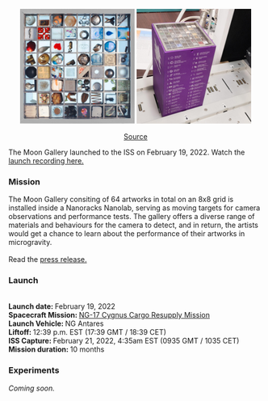 <p align="center">
  <img src="/Portfolio/MoonGal/moongallery_final.png" style="width: 45%">
  <img src="/Portfolio/MoonGal/moongallery_nanolab.png" style="width: 45%">
</p>
<p align="center">
  <a href="https://www.instagram.com/p/CZkIKlmFY8e/">Source</a>
</p>
<p>
  The Moon Gallery launched to the ISS on February 19, 2022. Watch the <a href="https://www.youtube.com/watch?v=JykaTD-iKQ8&t=1686s"> launch recording here. </a>
</p>
<h3>Mission</h3>
<p>
  The Moon Gallery consiting of 64 artworks in total on an 8x8 grid is installed inside a Nanoracks Nanolab, serving as moving targets for camera observations and performance tests. The gallery offers a diverse range of materials and behaviours for the camera to detect, and in return, the artists would get a chance to learn about the performance of their artworks in microgravity.
  <br><br>
  Read the <a href="https://moongallery.eu/wp-content/uploads/2022/02/Moon_Gallery-ISS-press-release.pdf"> press release. </a>
  <br>
</p>
<h3>Launch</h3>
<p>
  <br> <b> Launch date: </b> February 19, 2022
  <br> <b> Spacecraft Mission: </b> <a href="https://www.northropgrumman.com/wp-content/uploads/NG-17-Mission-Profile-Handout.pdf"> NG-17 Cygnus Cargo Resupply Mission </a>
  <br> <b> Launch Vehicle: </b> NG Antares
  <br> <b> Liftoff: </b> 12:39 p.m. EST (17:39 GMT / 18:39 CET)
  <br> <b> ISS Capture: </b> February 21, 2022, 4:35am EST (0935 GMT / 1035 CET)
  <br> <b> Mission duration: </b> 10 months
</p>
<h3>Experiments</h3>
<p>
  <i> Coming soon. </i>
</p>

